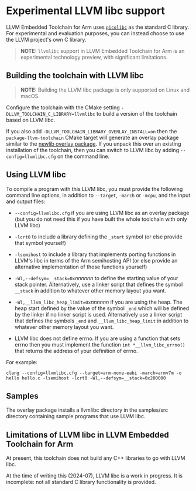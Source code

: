 # Experimental LLVM libc support

LLVM Embedded Toolchain for Arm uses
[`picolibc`](https://github.com/picolibc/picolibc) as the standard C
library. For experimental and evaluation purposes, you can instead
choose to use the LLVM project's own C library.

> **NOTE:** `llvmlibc` support in LLVM Embedded Toolchain for Arm is
> an experimental technology preview, with significant limitations.

## Building the toolchain with LLVM libc

> **NOTE:** Building the LLVM libc package is only supported on Linux
> and macOS.

Configure the toolchain with the CMake setting
`-DLLVM_TOOLCHAIN_C_LIBRARY=llvmlibc` to build a version of the
toolchain based on LLVM libc.

If you also add `-DLLVM_TOOLCHAIN_LIBRARY_OVERLAY_INSTALL=on` then the
`package-llvm-toolchain` CMake target will generate an overlay package
similar to the [newlib overlay
package](https://github.com/ARM-software/LLVM-embedded-toolchain-for-Arm/blob/main/docs/newlib.md).
If you unpack this over an existing installation of the toolchain,
then you can switch to LLVM libc by adding `--config=llvmlibc.cfg` on
the command line.

## Using LLVM libc

To compile a program with this LLVM libc, you must provide the
following command line options, in addition to `--target`, `-march` or
`-mcpu`, and the input and output files:

* `--config=llvmlibc.cfg` if you are using LLVM libc as an overlay
  package (but you do not need this if you have built the whole
  toolchain with only LLVM libc)

* `-lcrt0` to include a library defining the `_start` symbol (or else
  provide that symbol yourself)

* `-lsemihost` to include a library that implements porting functions
  in LLVM's libc in terms of the Arm semihosting API (or else provide
  an alternative implementation of those functions yourself)

* `-Wl,--defsym=__stack=0x`_nnnnnn_ to define the starting value of
  your stack pointer. Alternatively, use a linker script that defines
  the symbol `__stack` in addition to whatever other memory layout you
  want.

* `-Wl,__llvm_libc_heap_limit=0x`_nnnnnn_ if you are using the heap.
  The heap start defined by the value of the symbol `_end` which will
  be defined by the linker if no linker script is used. Alternatively
  use a linker script that defines the symbols `_end` and
  `__llvm_libc_heap_limit` in addition to whatever other memory layout
  you want.

* LLVM libc does not define errno. If you are using a function that
  sets errno then you must implement the function `int *__llvm_libc_errno()`
  that returns the address of your definition of errno.

For example:

```
clang --config=llvmlibc.cfg --target=arm-none-eabi -march=armv7m -o hello hello.c -lsemihost -lcrt0 -Wl,--defsym=__stack=0x200000
```

## Samples

The overlay package installs a llvmlibc directory in the samples/src
directory containing sample programs that use LLVM libc.

## Limitations of LLVM libc in LLVM Embedded Toolchain for Arm

At present, this toolchain does not build any C++ libraries to go with
LLVM libc.

At the time of writing this (2024-07), LLVM libc is a work in
progress. It is incomplete: not all standard C library functionality
is provided.
